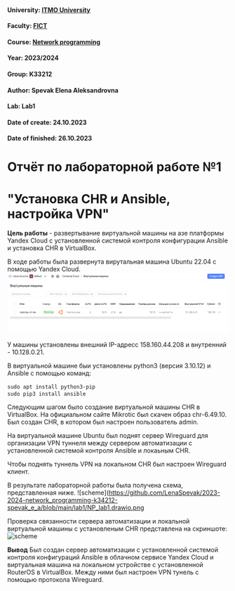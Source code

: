 #### University: [ITMO University](https://##3itmo.ru/ru/)
#### Faculty: [FICT](https://fict.itmo.ru)
#### Course: [Network programming](https://github.com/itmo-ict-faculty/network-programming)
#### Year: 2023/2024
#### Group: K33212
#### Author: Spevak Elena Aleksandrovna
#### Lab: Lab1
#### Date of create: 24.10.2023
#### Date of finished: 26.10.2023

# **Отчёт по лабораторной работе №1**
# "Установка CHR и Ansible, настройка VPN"

**Цель работы** - развертывание виртуальной машины на азе платформы Yandex Cloud с установленной системой контроля конфигурации Ansible и установка CHR в VirtualBox.

В ходе работы была развернута вирутальная машина Ubuntu 22.04 с помощью Yandex Cloud.
![scheme](https://github.com/LenaSpevak/2023-2024-network_programming-k34212-spevak_e_a/blob/main/lab1/screenshots/VM_YandexCloud.png)

У машины установлены внешний IP-адресс 158.160.44.208 и внутренний - 10.128.0.21.

В виртуальной машине быи установлены python3 (версия 3.10.12) и Ansible с помощью команд:

```
sudo apt install python3-pip
sudo pip3 install ansible
```
Следующим шагом было создание виртуальной машины CHR в VirtualBox. На официальном сайте Mikrotic был скачен образ chr-6.49.10. Был создан CHR, в котором был настроен пользователь admin.

На виртуальной машине Ubuntu был поднят сервер  Wireguard для организации VPN туннеля между сервером автоматизации с установленной системой контроля Ansible и локаьным CHR.

Чтобы поднять туннель VPN на локальном CHR был настроен Wireguard клиент.

В результате лабораторной работы была получена схема, представленная ниже.
![scheme](https://github.com/LenaSpevak/2023-2024-network_programming-k34212-spevak_e_a/blob/main/lab1/NP_lab1.drawio.png


Проверка связанности сервера автоматизации и локальной виртуальной машины с установленым CHR представлена на скриншоте:
![scheme]()

**Вывод**
Был создан сервер автоматизации с установленной системой контроля конфигураций Ansible в облачном сервисе Yandex Cloud и виртуальная машина на локальном устройстве с установленной RouterOS в VirtualBox. Между ними был настроен VPN тунель с помощью протокола Wireguard.




